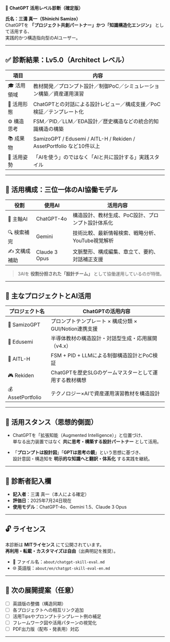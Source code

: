 🧠 **ChatGPT 活用レベル診断（確定版）**

**氏名：三溝 真一（Shinichi Samizo）**  
ChatGPTを **「プロジェクト共創パートナー」かつ「知識構造化エンジン」** として活用する、  
実践的かつ構造指向型のAIユーザー。

---

## ✅ 診断結果：Lv5.0（Architect レベル）

| 項目       | 内容 |
|------------|------|
| 🎓 活用領域 | 教材開発／プロンプト設計／制御PoC／シミュレーション構築／資産運用演習 |
| 🧠 活用形態 | ChatGPTとの対話による設計レビュー／構成支援／PoC検証／テンプレート化 |
| ⚙️ 構造思考 | FSM／PID／LLM／EDA設計／歴史構造などの統合的知識構造の構築 |
| 📚 成果物   | SamizoGPT / Edusemi / AITL-H / Rekiden / AssetPortfolio など10件以上 |
| 🧩 活用姿勢 | 「AIを使う」のではなく「AIと共に設計する」実践スタイル |

---

## 🔧 活用構成：三位一体のAI協働モデル

| 役割         | 使用AI       | 活用内容 |
|--------------|--------------|----------|
| 🧠 主軸AI     | ChatGPT-4o   | 構造設計、教材生成、PoC設計、プロンプト設計体系化 |
| 🔍 検索補完   | Gemini       | 技術比較、最新情報検索、戦略分析、YouTube視覚解析 |
| ✍️ 文構成補助 | Claude 3 Opus| 文脈整形、構成編集、章立て、要約、対話補正支援 |

> 3AIを **役割分担された「設計チーム」** として協働運用しているのが特徴。

---

## 📌 主なプロジェクトとAI活用

| プロジェクト名      | ChatGPTの活用内容 |
|-------------------|------------------|
| 🧠 SamizoGPT       | プロンプトテンプレート × 構成分類 × GUI/Notion連携支援 |
| 📘 Edusemi         | 半導体教材の構造設計・対話型生成・応用展開（v4.x） |
| 🤖 AITL-H          | FSM + PID + LLMによる制御構造設計とPoC検証 |
| 🎮 Rekiden         | ChatGPTを歴史SLGのゲームマスターとして運用する教材構想 |
| 💰 AssetPortfolio  | テクノロジー×AIで資産運用演習教材を構造設計 |

---

## 🎯 活用スタンス（思想的側面）

- ChatGPTを「拡張知能（Augmented Intelligence）」と位置づけ、  
  単なる出力装置ではなく **共に思考・構築する設計パートナー** として活用。

- 「**プロンプトは設計図**」「**GPTは思考の鏡**」という思想に基づき、  
  設計意図・構造知を **明示的な知識へと翻訳・体系化** する実践を継続。

---

## 📝 診断者記入欄

- **記入者**：三溝 真一（本人による確定）  
- **評価日**：2025年7月24日現在  
- **使用モデル**：ChatGPT-4o、Gemini 1.5、Claude 3 Opus

---

## 🔓 ライセンス

本診断は **MITライセンス** にて公開されています。  
**再利用・転載・カスタマイズは自由**（出典明記を推奨）。

- 📄 ファイル名：`about/chatgpt-skill-eval.md`  
- 🌐 英語版：`about/en/chatgpt-skill-eval-en.md`

---

## 🧭 次の展開提案（任意）

- [ ] 英語版の整備（構造同期）
- [ ] 各プロジェクトへの相互リンク追加
- [ ] 活用Tipsやプロンプトテンプレート例の補足
- [ ] フレームワーク図や活用パターンの視覚化
- [ ] PDF出力版（配布・発表用）対応

---

